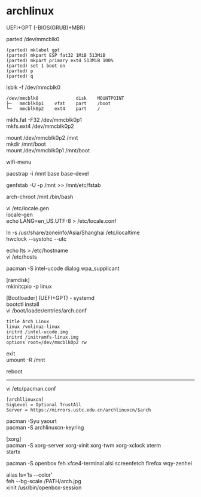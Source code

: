 # archlinux

UEFI+GPT (-BIOS(GRUB)+MBR)    

parted /dev/mmcblk0  
    
    (parted) mklabel gpt
    (parted) mkpart ESP fat32 1MiB 513MiB
    (parted) mkpart primary ext4 513MiB 100%
    (parted) set 1 boot on
    (parted) p
    (parted) q


lsblk -f /dev/mmcblk0

    /dev/mmcblk0              disk    MOUNTPOINT
    ├─   mmcblk0p1    vfat    part    /boot    
    └─   mmcblk0p2    ext4    part    /    


mkfs.fat -F32 /dev/mmcblk0p1   
mkfs.ext4 /dev/mmcblk0p2

mount /dev/mmcblk0p2 /mnt   
mkdir /mnt/boot   
mount /dev/mmcblk0p1 /mnt/boot   

wifi-menu

pacstrap -i /mnt base base-devel

genfstab -U -p /mnt >> /mnt/etc/fstab 


arch-chroot /mnt /bin/bash  

vi /etc/locale.gen   
locale-gen    
echo LANG=en_US.UTF-8 > /etc/locale.conf   

ln -s /usr/share/zoneinfo/Asia/Shanghai /etc/localtime     
hwclock --systohc --utc   

echo lts > /etc/hostname    
vi /etc/hosts    


pacman -S intel-ucode dialog wpa_supplicant    

[ramdisk]   
mkinitcpio -p linux   

[Bootloader] (UEFI+GPT) - systemd    
bootctl install    
vi /boot/loader/entries/arch.conf    

    title Arch Linux
    linux /vmlinuz-linux
    initrd /intel-ucode.img
    initrd /initramfs-linux.img
    options root=/dev/mmcblk0p2 rw

exit    
umount -R /mnt    

reboot    

-------------------------------

vi /etc/pacman.conf

    [archllinuxcn]
    SigLevel = Optional TrustAll
    Server = https://mirrors.ustc.edu.cn/archlinuxcn/$arch

pacman -Syu yaourt   
pacman -S archlinuxcn-keyring    

[xorg]   
pacman -S xorg-server xorg-xinit xorg-twm xorg-xclock xterm   
startx   

pacman -S openbox feh xfce4-terminal alsi screenfetch firefox wqy-zenhei    

alias ls='ls --color'   
feh --bg-scale /PATH/arch.jpg   
xinit /usr/bin/openbox-session   
